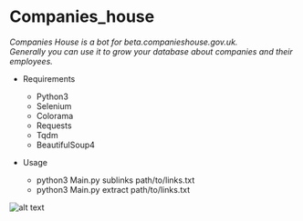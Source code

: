 # Companies_house
 _Companies House is a bot for beta.companieshouse.gov.uk._  
 _Generally you can use it to grow your database about companies and their employees._

* Requirements
  * Python3 
  * Selenium
  * Colorama
  * Requests
  * Tqdm
  * BeautifulSoup4
 
* Usage
  * python3 Main.py sublinks path/to/links.txt
  * python3 Main.py extract path/to/links.txt


![alt text](Screen.png|width=400)

